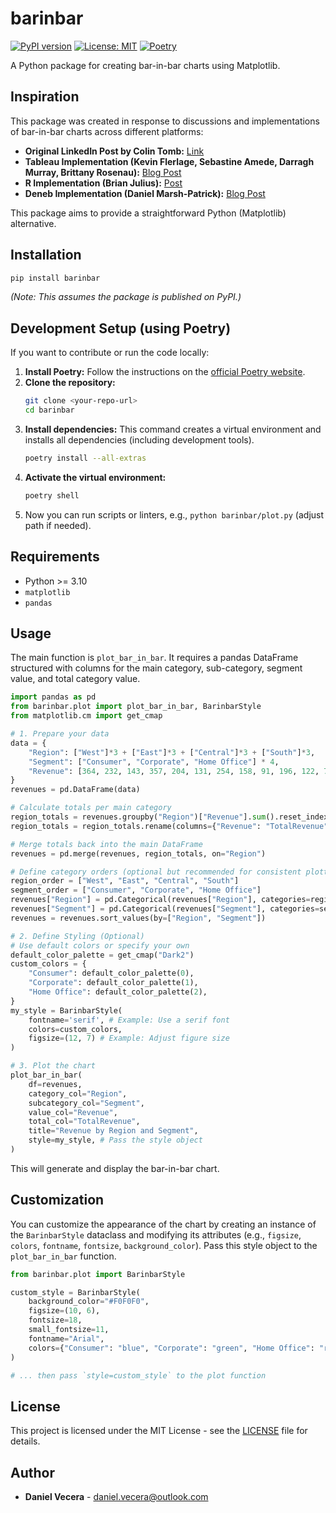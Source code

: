 <!--

I've generated this package as reaction to this post by https://www.linkedin.com/posts/colintombfinancialprofessional_data-dataanalysis-python-activity-7315405292647653378-TsKG

Original Post



The Best Alternative to Stacked Bar Charts....using Python

After a series of impressive posts, starting with the blog post by Kevin Flerlage, Sebastine Amede and Darragh Murray on how to create this chart type in Tableau, originally architected by Brittany Rosenau, I then came across the always-inspirational Brian Julius, who has re-created this chart utilising R.

I also read a great blog by Daniel Marsh-Patrick, on how to re-create this chart type using Deneb. Thanks Injae Park for pointing this one out.

At this point, I felt the palpable underrepresentation of Python (Plotly) in this arena 😂


Original blog post: https://lnkd.in/gxFkKz8f
Deneb version: https://lnkd.in/gRMk9GtK
Brian's post: https://lnkd.in/gKhjXEvN

hashtag#data hashtag#dataanalysis hashtag#python hashtag#mavenanalytics


This package will end up on pypi.org
Your task is to generate a good README.md file for this package, using pyproject.toml and plot.py
-->

# barinbar

[![PyPI version](https://badge.fury.io/py/barinbar.svg)](https://badge.fury.io/py/barinbar) <!-- Placeholder: Add once published -->
[![License: MIT](https://img.shields.io/badge/License-MIT-yellow.svg)](https://opensource.org/licenses/MIT)
[![Poetry](https://img.shields.io/endpoint?url=https://python-poetry.org/badge/v0.json)](https://python-poetry.org/)

A Python package for creating bar-in-bar charts using Matplotlib.

## Inspiration

This package was created in response to discussions and implementations of bar-in-bar charts across different platforms:

-   **Original LinkedIn Post by Colin Tomb:** [Link](https://www.linkedin.com/posts/colintombfinancialprofessional_data-dataanalysis-python-activity-7315405292647653378-TsKG)
-   **Tableau Implementation (Kevin Flerlage, Sebastine Amede, Darragh Murray, Brittany Rosenau):** [Blog Post](https://lnkd.in/gxFkKz8f)
-   **R Implementation (Brian Julius):** [Post](https://lnkd.in/gKhjXEvN)
-   **Deneb Implementation (Daniel Marsh-Patrick):** [Blog Post](https://lnkd.in/gRMk9GtK)

This package aims to provide a straightforward Python (Matplotlib) alternative.

## Installation

```bash
pip install barinbar
```

*(Note: This assumes the package is published on PyPI.)*

## Development Setup (using Poetry)

If you want to contribute or run the code locally:

1.  **Install Poetry:** Follow the instructions on the [official Poetry website](https://python-poetry.org/docs/#installation).
2.  **Clone the repository:**
    ```bash
    git clone <your-repo-url>
    cd barinbar
    ```
3.  **Install dependencies:** This command creates a virtual environment and installs all dependencies (including development tools).
    ```bash
    poetry install --all-extras
    ```
4.  **Activate the virtual environment:**
    ```bash
    poetry shell
    ```
5.  Now you can run scripts or linters, e.g., `python barinbar/plot.py` (adjust path if needed).

## Requirements

-   Python >= 3.10
-   `matplotlib`
-   `pandas`

## Usage

The main function is `plot_bar_in_bar`. It requires a pandas DataFrame structured with columns for the main category, sub-category, segment value, and total category value.

```python
import pandas as pd
from barinbar.plot import plot_bar_in_bar, BarinbarStyle
from matplotlib.cm import get_cmap

# 1. Prepare your data
data = {
    "Region": ["West"]*3 + ["East"]*3 + ["Central"]*3 + ["South"]*3,
    "Segment": ["Consumer", "Corporate", "Home Office"] * 4,
    "Revenue": [364, 232, 143, 357, 204, 131, 254, 158, 91, 196, 122, 74],
}
revenues = pd.DataFrame(data)

# Calculate totals per main category
region_totals = revenues.groupby("Region")["Revenue"].sum().reset_index()
region_totals = region_totals.rename(columns={"Revenue": "TotalRevenue"})

# Merge totals back into the main DataFrame
revenues = pd.merge(revenues, region_totals, on="Region")

# Define category orders (optional but recommended for consistent plotting)
region_order = ["West", "East", "Central", "South"]
segment_order = ["Consumer", "Corporate", "Home Office"]
revenues["Region"] = pd.Categorical(revenues["Region"], categories=region_order, ordered=True)
revenues["Segment"] = pd.Categorical(revenues["Segment"], categories=segment_order, ordered=True)
revenues = revenues.sort_values(by=["Region", "Segment"])

# 2. Define Styling (Optional)
# Use default colors or specify your own
default_color_palette = get_cmap("Dark2")
custom_colors = {
    "Consumer": default_color_palette(0),
    "Corporate": default_color_palette(1),
    "Home Office": default_color_palette(2),
}
my_style = BarinbarStyle(
    fontname='serif', # Example: Use a serif font
    colors=custom_colors,
    figsize=(12, 7) # Example: Adjust figure size
)

# 3. Plot the chart
plot_bar_in_bar(
    df=revenues,
    category_col="Region",
    subcategory_col="Segment",
    value_col="Revenue",
    total_col="TotalRevenue",
    title="Revenue by Region and Segment",
    style=my_style, # Pass the style object
)
```

This will generate and display the bar-in-bar chart.

## Customization

You can customize the appearance of the chart by creating an instance of the `BarinbarStyle` dataclass and modifying its attributes (e.g., `figsize`, `colors`, `fontname`, `fontsize`, `background_color`). Pass this style object to the `plot_bar_in_bar` function.

```python
from barinbar.plot import BarinbarStyle

custom_style = BarinbarStyle(
    background_color="#F0F0F0",
    figsize=(10, 6),
    fontsize=18,
    small_fontsize=11,
    fontname="Arial",
    colors={"Consumer": "blue", "Corporate": "green", "Home Office": "red"}
)

# ... then pass `style=custom_style` to the plot function
```

## License

This project is licensed under the MIT License - see the [LICENSE](LICENSE) file for details.

## Author

-   **Daniel Vecera** - [daniel.vecera@outlook.com](mailto:daniel.vecera@outlook.com)


